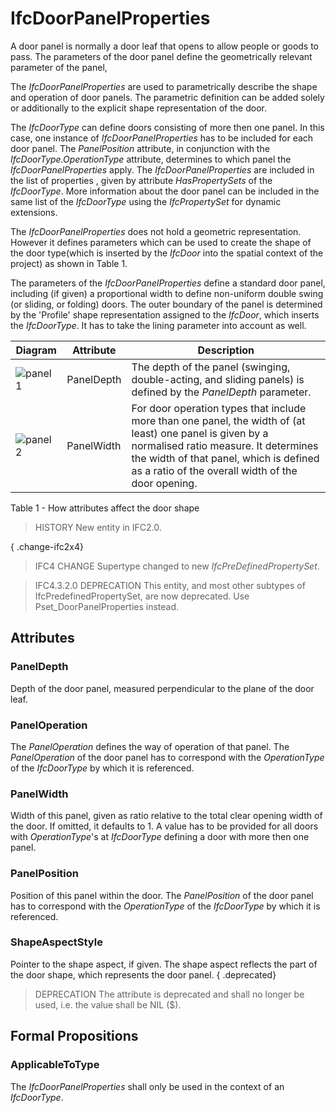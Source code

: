 # IfcDoorPanelProperties

A door panel is normally a door leaf that opens to allow people or goods to pass. The parameters of the door panel define the geometrically relevant parameter of the panel,
<!-- end of short definition -->

The _IfcDoorPanelProperties_ are used to parametrically describe the shape and operation of door panels. The parametric definition can be added solely or additionally to the explicit shape representation of the door.

The _IfcDoorType_ can define doors consisting of more then one panel. In this case, one instance of _IfcDoorPanelProperties_ has to be included for each door panel. The _PanelPosition_ attribute, in conjunction with the _IfcDoorType.OperationType_ attribute, determines to which panel the _IfcDoorPanelProperties_ apply. The _IfcDoorPanelProperties_ are included in the list of properties , given by attribute _HasPropertySets_ of the _IfcDoorType_. More information about the door panel can be included in the same list of the _IfcDoorType_ using the _IfcPropertySet_ for dynamic extensions.

The _IfcDoorPanelProperties_ does not hold a geometric representation. However it defines parameters which can be used to create the shape of the door type(which is inserted by the _IfcDoor_ into the spatial context of the project) as shown in Table 1.

The parameters of the _IfcDoorPanelProperties_ define a standard door panel, including (if given) a proportional width to define non-uniform double swing (or sliding, or folding) doors. The outer boundary of the panel is determined by the 'Profile' shape representation assigned to the _IfcDoor_, which inserts the _IfcDoorType_. It has to take the lining parameter into account as well.

| Diagram | Attribute | Description |
| --- | --- | --- |
| ![panel 1](../../../../figures/ifcdoorpanelproperties-fig01.gif) | PanelDepth | The depth of the panel (swinging, double-acting, and sliding panels) is defined by the <em>PanelDepth</em> parameter. |
| ![panel 2](../../../../figures/ifcdoorpanelproperties-fig02.gif) | PanelWidth | For door operation types that include more than one panel, the width of (at least) one panel is given by a normalised ratio measure. It determines the width of that panel, which is defined as a ratio of the overall width of the door opening. |

Table 1 - How attributes affect the door shape

> HISTORY New entity in IFC2.0.

{ .change-ifc2x4}
> IFC4 CHANGE Supertype changed to new _IfcPreDefinedPropertySet_.

> IFC4.3.2.0 DEPRECATION This entity, and most other subtypes of IfcPredefinedPropertySet, are now deprecated. Use Pset_DoorPanelProperties instead.

## Attributes

### PanelDepth
Depth of the door panel, measured perpendicular to the plane of the door leaf.

### PanelOperation
The _PanelOperation_ defines the way of operation of that panel. The _PanelOperation_ of the door panel has to correspond with the _OperationType_ of the _IfcDoorType_ by which it is referenced.

### PanelWidth
Width of this panel, given as ratio relative to the total clear opening width of the door. If omitted, it defaults to 1. A value has to be provided for all doors with _OperationType_'s at _IfcDoorType_ defining a door with more then one panel.

### PanelPosition
Position of this panel within the door. The _PanelPosition_ of the door panel has to correspond with the _OperationType_ of the _IfcDoorType_ by which it is referenced.

### ShapeAspectStyle
Pointer to the shape aspect, if given. The shape aspect reflects the part of the door shape, which represents the door panel.
{ .deprecated}
> DEPRECATION The attribute is deprecated and shall no longer be used, i.e. the value shall be NIL ($).

## Formal Propositions

### ApplicableToType
The _IfcDoorPanelProperties_ shall only be used in the context of an _IfcDoorType_.
